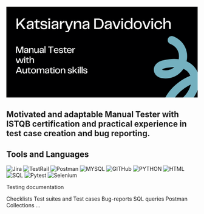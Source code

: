 [![Header](https://github.com/ekate11/ekate11/blob/main/assets/Katsiaryna%20Davidovich.png)]()

## Motivated and adaptable Manual Tester with ISTQB certification and practical experience in test case creation and bug reporting. 


## Tools and Languages
![Jira](https://img.shields.io/badge/-Jira-black?style=for-the-badge&logo=Jira)
![TestRail](https://img.shields.io/badge/-TestRail-black?style=for-the-badge&logo=TestRail)
![Postman](https://img.shields.io/badge/-Postman-black?style=for-the-badge&logo=Postman)
![MYSQL](https://img.shields.io/badge/-MYSQL-black?style=for-the-badge&logo=MYSQL)
![GITHub](https://img.shields.io/badge/-GitHub-black?style=for-the-badge&logo=GitHub)
![PYTHON](https://img.shields.io/badge/-Python-black?style=for-the-badge&logo=PYTHON)
![HTML](https://img.shields.io/badge/-HTML-black?style=for-the-badge&logo=HTML)
![SQL](https://img.shields.io/badge/-SQL-black?style=for-the-badge&logo=SQL)
![Pytest](https://img.shields.io/badge/-Pytest-black?style=for-the-badge&logo=Pytest)
![Selenium](https://img.shields.io/badge/-Selenium-black?style=for-the-badge&logo=Selenium)


Testing documentation

Checklists
Test suites and Test cases
Bug-reports
SQL queries
Postman Collections
...



